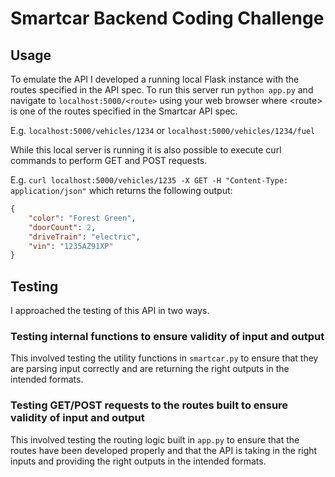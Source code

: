 # Smartcar Backend Coding Challenge

## Usage
To emulate the API I developed a running local Flask instance with the routes specified in the API spec. To run this
server run `python app.py` and navigate to `localhost:5000/<route>` using your web browser where &lt;route&gt; is one of the routes specified in the Smartcar API spec.

E.g. `localhost:5000/vehicles/1234` or `localhost:5000/vehicles/1234/fuel`

While this local server is running it is also possible to execute curl commands to perform GET and POST requests.

E.g. `curl localhost:5000/vehicles/1235 -X GET -H "Content-Type: application/json"` which returns the following output:

```json
{
    "color": "Forest Green",
    "doorCount": 2,
    "driveTrain": "electric",
    "vin": "1235AZ91XP"
}
```

## Testing
I approached the testing of this API in two ways.

### Testing internal functions to ensure validity of input and output

This involved testing the utility functions in `smartcar.py` to ensure that they are parsing input correctly and are returning the right outputs in the intended formats.

### Testing GET/POST requests to the routes built to ensure validity of input and output

This involved testing the routing logic built in `app.py` to ensure that the routes have been developed properly and that the API is taking in the right inputs and providing the right outputs in the intended formats.